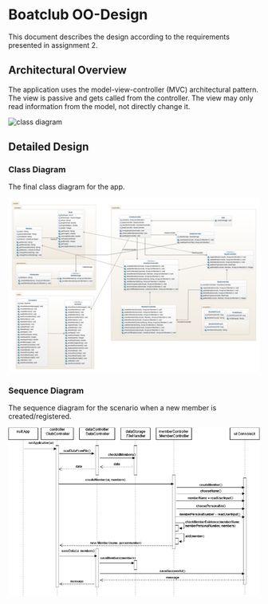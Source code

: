 # Boatclub OO-Design
This document describes the design according to the requirements presented in assignment 2.

## Architectural Overview
The application uses the model-view-controller (MVC) architectural pattern. The view is passive and gets called from the controller. The view may only read information from the model, not directly change it.

![class diagram](img/package_diagram.jpg)

## Detailed Design
### Class Diagram
The final class diagram for the app.

![class diagram](img/class-diagram.png)

### Sequence Diagram
The sequence diagram for the scenario when a new member is created/registered.


![sequence diagram -create Member](img/sequence-diagram.png)